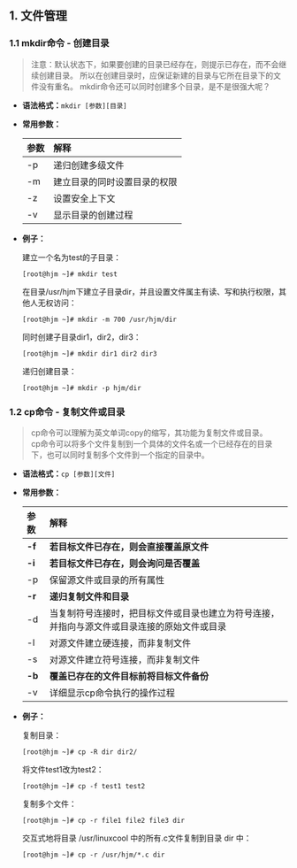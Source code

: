 ## 1. 文件管理
### 1.1 mkdir命令 - 创建目录
> 注意：默认状态下，如果要创建的目录已经存在，则提示已存在，而不会继续创建目录。 所以在创建目录时，应保证新建的目录与它所在目录下的文件没有重名。 mkdir命令还可以同时创建多个目录，是不是很强大呢？

- **语法格式：**```mkdir [参数][目录]```
- **常用参数：**

	| 参数 | 解释 |
	| :- | :- |
    | -p | 递归创建多级文件 |
	| -m | 建立目录的同时设置目录的权限 |
	| -z | 设置安全上下文 |
	| -v | 显示目录的创建过程 |
- **例子：**

	建立一个名为test的子目录：
    ```
	[root@hjm ~]# mkdir test
	```
	在目录/usr/hjm下建立子目录dir，并且设置文件属主有读、写和执行权限，其他人无权访问：
    ```
    [root@hjm ~]# mkdir -m 700 /usr/hjm/dir
    ```
    同时创建子目录dir1，dir2，dir3：
    ```
    [root@hjm ~]# mkdir dir1 dir2 dir3
    ```
    递归创建目录：
    ```
    [root@hjm ~]# mkdir -p hjm/dir
    ```
    
### 1.2 cp命令 - 复制文件或目录
> cp命令可以理解为英文单词copy的缩写，其功能为复制文件或目录。   
> cp命令可以将多个文件复制到一个具体的文件名或一个已经存在的目录下，也可以同时复制多个文件到一个指定的目录中。


- **语法格式：**```cp [参数][文件]```
- **常用参数：**

	| 参数 | 解释 |
	| :- | :- |
    | **-f** | **若目标文件已存在，则会直接覆盖原文件** |
	| **-i** | **若目标文件已存在，则会询问是否覆盖** |
	| -p | 保留源文件或目录的所有属性 |
	| **-r** | **递归复制文件和目录** |
    | -d | 当复制符号连接时，把目标文件或目录也建立为符号连接，并指向与源文件或目录连接的原始文件或目录 |
    | -l | 对源文件建立硬连接，而非复制文件 |
    | -s | 对源文件建立符号连接，而非复制文件 |
    | **-b** | **覆盖已存在的文件目标前将目标文件备份** |
    | -v | 详细显示cp命令执行的操作过程 |
- **例子：**

	复制目录：
    ```
    [root@hjm ~]# cp -R dir dir2/
    ```
    将文件test1改为test2：
    ```
    [root@hjm ~]# cp -f test1 test2
    ```
    复制多个文件：
    ```
    [root@hjm ~]# cp -r file1 file2 file3 dir
    ```
    交互式地将目录 /usr/linuxcool 中的所有.c文件复制到目录 dir 中：
    ```
    [root@hjm ~]# cp -r /usr/hjm/*.c dir
    ```
